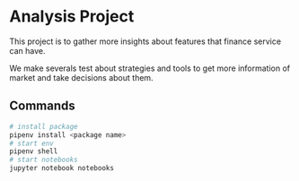 # Analysis Project

This project is to gather more insights about features that finance service can have.

We make severals test about strategies and tools to get more information of market and take decisions about them.

## Commands


```sh
# install package
pipenv install <package name>
# start env
pipenv shell
# start notebooks
jupyter notebook notebooks
```